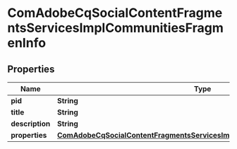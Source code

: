 

# ComAdobeCqSocialContentFragmentsServicesImplCommunitiesFragmenInfo

## Properties

Name | Type | Description | Notes
------------ | ------------- | ------------- | -------------
**pid** | **String** |  |  [optional]
**title** | **String** |  |  [optional]
**description** | **String** |  |  [optional]
**properties** | [**ComAdobeCqSocialContentFragmentsServicesImplCommunitiesFragmenProperties**](ComAdobeCqSocialContentFragmentsServicesImplCommunitiesFragmenProperties.md) |  |  [optional]



